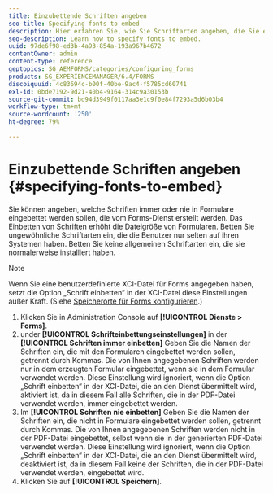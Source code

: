 ```yaml
---
title: Einzubettende Schriften angeben
seo-title: Specifying fonts to embed
description: Hier erfahren Sie, wie Sie Schriftarten angeben, die Sie einbetten möchten.
seo-description: Learn how to specify fonts to embed.
uuid: 97de6f98-ed3b-4a93-854a-193a967b4672
contentOwner: admin
content-type: reference
geptopics: SG_AEMFORMS/categories/configuring_forms
products: SG_EXPERIENCEMANAGER/6.4/FORMS
discoiquuid: 4c83694c-b00f-40be-9ac4-f5785cd60741
exl-id: 0bde7192-9d21-40b4-9164-314c9a30153b
source-git-commit: bd94d3949f0117aa3e1c9f0e84f7293a5d6b03b4
workflow-type: tm+mt
source-wordcount: '250'
ht-degree: 79%

---
```


# Einzubettende Schriften angeben {#specifying-fonts-to-embed}

Sie können angeben, welche Schriften immer oder nie in Formulare eingebettet werden sollen, die vom Forms-Dienst erstellt werden. Das Einbetten von Schriften erhöht die Dateigröße von Formularen. Betten Sie ungewöhnliche Schriftarten ein, die die Benutzer nur selten auf ihren Systemen haben. Betten Sie keine allgemeinen Schriftarten ein, die sie normalerweise installiert haben.

>[!NOTE]
>
>Wenn Sie eine benutzerdefinierte XCI-Datei für Forms angegeben haben, setzt die Option „Schrift einbetten“ in der XCI-Datei diese Einstellungen außer Kraft. (Siehe [Speicherorte für Forms konfigurieren](/help/forms/using/admin-help/configuring-locations-forms.md#configuring-locations-for-forms).)

1. Klicken Sie in Administration Console auf **[!UICONTROL Dienste > Forms]**.
1. under **[!UICONTROL Schrifteinbettungseinstellungen]** in der **[!UICONTROL Schriften immer einbetten]** Geben Sie die Namen der Schriften ein, die mit den Formularen eingebettet werden sollen, getrennt durch Kommas. Die von Ihnen angegebenen Schriften werden nur in dem erzeugten Formular eingebettet, wenn sie in dem Formular verwendet werden. Diese Einstellung wird ignoriert, wenn die Option „Schrift einbetten“ in der XCI-Datei, die an den Dienst übermittelt wird, aktiviert ist, da in diesem Fall alle Schriften, die in der PDF-Datei verwendet werden, immer eingebettet werden.
1. Im **[!UICONTROL Schriften nie einbetten]** Geben Sie die Namen der Schriften ein, die nicht in Formulare eingebettet werden sollen, getrennt durch Kommas. Die von Ihnen angegebenen Schriften werden nicht in der PDF-Datei eingebettet, selbst wenn sie in der generierten PDF-Datei verwendet werden. Diese Einstellung wird ignoriert, wenn die Option „Schrift einbetten“ in der XCI-Datei, die an den Dienst übermittelt wird, deaktiviert ist, da in diesem Fall keine der Schriften, die in der PDF-Datei verwendet werden, eingebettet wird.
1. Klicken Sie auf **[!UICONTROL Speichern]**.
